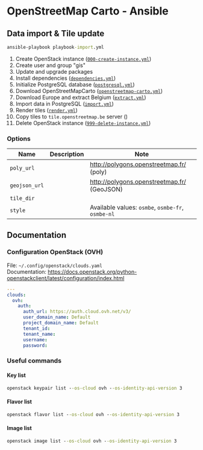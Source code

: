 # OpenStreetMap Carto - Ansible

## Data import & Tile update

```cmd
ansible-playbook playbook-import.yml
```

1. Create OpenStack instance ([`000-create-instance.yml`](./000-create-instance.yml))
1. Create user and group "gis"
1. Update and upgrade packages
1. Install dependencies ([`dependencies.yml`](./import/tasks/dependencies.yml))
1. Initialize PostgreSQL database ([`postgresql.yml`](./import/tasks/postgresql.yml))
1. Download OpenStreetMapCarto ([`openstreetmap-carto.yml`](./import/tasks/process/openstreetmap-carto.yml))
1. Download Europe and extract Belgium ([`extract.yml`](./import/tasks/process/extract.yml))
1. Import data in PostgreSQL ([`import.yml`](./import/tasks/process/import.yml))
1. Render tiles ([`render.yml`](./import/tasks/process/render.yml))
1. Copy tiles to `tile.openstreetmap.be` server ()
1. Delete OpenStack instance ([`999-delete-instance.yml`](./000-delete-instance.yml))

### Options

| Name          | Description | Note                                              |
|---------------|-------------|---------------------------------------------------|
| `poly_url`    |             | <http://polygons.openstreetmap.fr/> (poly)        |
| `geojson_url` |             | <http://polygons.openstreetmap.fr/> (GeoJSON)     |
| `tile_dir`    |             |                                                   |
| `style`       |             | Available values: `osmbe`, `osmbe-fr`, `osmbe-nl` |

## Documentation

### Configuration OpenStack (OVH)

File: `~/.config/openstack/clouds.yaml`  
Documentation: <https://docs.openstack.org/python-openstackclient/latest/configuration/index.html>

```yaml
---
clouds:
  ovh:
    auth:
      auth_url: https://auth.cloud.ovh.net/v3/
      user_domain_name: Default
      project_domain_name: Default
      tenant_id:
      tenant_name:
      username:
      password:
```

### Useful commands

#### Key list

```cmd
openstack keypair list --os-cloud ovh --os-identity-api-version 3
```

#### Flavor list

```cmd
openstack flavor list --os-cloud ovh --os-identity-api-version 3
```

#### Image list

```cmd
openstack image list --os-cloud ovh --os-identity-api-version 3
```
